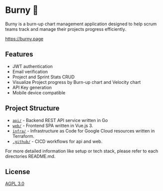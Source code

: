 # Burny 🐶

Burny is a burn-up chart management application designed to help scrum teams track and manage their projects progress efficiently.

https://burny.page

## Features

- JWT authentication
- Email verification
- Project and Sprint Stats CRUD
- Visualize Project progress by Burn-up chart and Velocity chart
- API Key generation
- Mobile device compatible

## Project Structure

- [`api/`](/api/README.md) - Backend REST API service written in Go
- [`web/`](/web/README.md) - Frontend SPA written in Vue.js 3.
- [`infra/`](/infra/README.md) - Infrastructure as Code for Google Cloud resources written in Terraform.
- [`.github/`](/.github/) - CICD workflows for api and web.

For more detailed information like setup or tech stack, please refer to each directories README.md.

## License

[AGPL 3.0](https://www.gnu.org/licenses/agpl-3.0.en.html)
